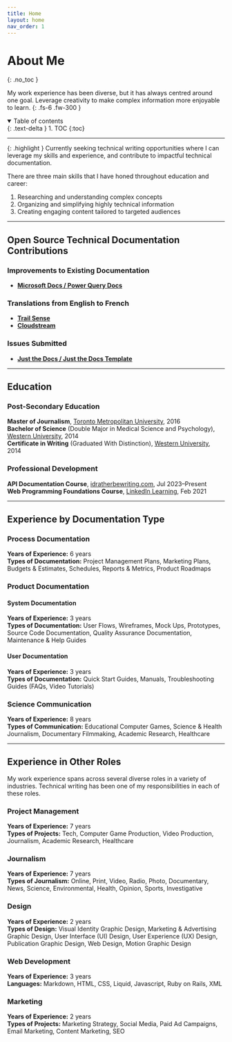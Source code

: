 ```yaml
---
title: Home
layout: home
nav_order: 1
---
```


# About Me
{: .no_toc }

My work experience has been diverse, but it has always centred around one goal. Leverage creativity to make complex information more enjoyable to learn. 
{: .fs-6 .fw-300 }

<details open markdown="block">
  <summary>
    Table of contents
  </summary>
  {: .text-delta }
1. TOC
{:toc}
</details>

---

{: .highlight }
Currently seeking technical writing opportunities where I can leverage my skills and experience, and contribute to impactful technical documentation.

There are three main skills that I have honed throughout education and career:

1.  Researching and understanding complex concepts
1.  Organizing and simplifying highly technical information
1.  Creating engaging content tailored to targeted audiences



<!-- Combining these skills and my enthusiasm for tech led me to an interest in technical writing. -->

---

## Open Source Technical Documentation Contributions

### Improvements to Existing Documentation

-  [**Microsoft Docs / Power Query Docs**](https://github.com/MicrosoftDocs/powerquery-docs/)

### Translations from English to French

-  [**Trail Sense**](https://github.com/kylecorry31/Trail-Sense)
-  [**Cloudstream**](https://github.com/recloudstream)

### Issues Submitted

-  [**Just the Docs / Just the Docs Template**](https://github.com/just-the-docs/just-the-docs-template/)



---

## Education
>

### Post-Secondary Education  

**Master of Journalism**, [Toronto Metropolitan University](https://www.torontomu.ca/), 2016  
**Bachelor of Science** (Double Major in Medical Science and Psychology), [Western University](https://www.uwo.ca/index.html), 2014  
**Certificate in Writing** (Graduated With Distinction), [Western University](https://www.uwo.ca/index.html), 2014   

### Professional Development

**API Documentation Course**, [idratherbewriting.com](https://idratherbewriting.com/learnapidoc/), Jul 2023–Present  
**Web Programming Foundations Course**, [LinkedIn Learning](https://learning.linkedin.com/), Feb 2021  

---

## Experience by Documentation Type

### Process Documentation

**Years of Experience:** 6 years  
**Types of Documentation:** Project Management Plans, Marketing Plans, Budgets & Estimates, Schedules, Reports & Metrics, Product Roadmaps

### Product Documentation

#### System Documentation

**Years of Experience:** 3 years  
**Types of Documentation:** User Flows, Wireframes, Mock Ups, Prototypes, Source Code Documentation, Quality Assurance Documentation, Maintenance & Help Guides

#### User Documentation

**Years of Experience:** 3 years  
**Types of Documentation:** Quick Start Guides, Manuals, Troubleshooting Guides (FAQs, Video Tutorials)

### Science Communication

**Years of Experience:** 8 years  
**Types of Communication:** Educational Computer Games, Science & Health Journalism, Documentary Filmmaking, Academic Research, Healthcare

---

## Experience in Other Roles

My work experience spans across several diverse roles in a variety of industries. Technical writing has been one of my responsibilities in each of these roles.

### Project Management 

**Years of Experience:** 7 years  
**Types of Projects:** Tech, Computer Game Production, Video Production, Journalism, Academic Research, Healthcare

### Journalism

**Years of Experience:** 7 years  
**Types of Journalism:** Online, Print, Video, Radio, Photo, Documentary, News, Science, Environmental, Health, Opinion, Sports, Investigative

### Design 

**Years of Experience:** 2 years  
**Types of Design:** Visual Identity Graphic Design, Marketing & Advertising Graphic Design, User Interface (UI) Design, User Experience (UX) Design, Publication Graphic Design, Web Design, Motion Graphic Design

### Web Development 

**Years of Experience:** 3 years  
**Languages:** Markdown, HTML, CSS, Liquid, Javascript, Ruby on Rails, XML

### Marketing

**Years of Experience:** 2 years  
**Types of Projects:** Marketing Strategy, Social Media, Paid Ad Campaigns, Email Marketing, Content Marketing, SEO


<!-- #### Example

 Dr. Candice Monson—a clinical psychologist—hired me to design and develop a website to showcase her portfolio and sell access to her online training workshops. I developed a Shopify website theme, set up the website, and created a user-friendly manual for non-technical administrators to maintain the website. -->

